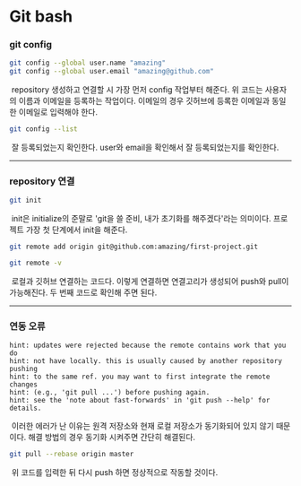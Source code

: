 # Git bash



### git config

```bash
git config --global user.name "amazing"
git config --global user.email "amazing@github.com"
```

​	repository 생성하고 연결할 시 가장 먼저 config 작업부터 해준다. 위 코드는 사용자의 이름과 이메일을 등록하는 작업이다. 이메일의 경우 깃허브에 등록한 이메일과 동일한 이메일로 입력해야 한다.



```bash
git config --list
```

​	잘 등록되었는지 확인한다. user와 email을 확인해서 잘 등록되었는지를 확인한다.



----



### repository 연결

```bash
git init
```

​	init은 initialize의 준말로 'git을 쓸 준비, 내가 초기화를 해주겠다'라는 의미이다. 프로젝트 가장 첫 단계에서 init을 해준다.



```bash
git remote add origin git@github.com:amazing/first-project.git

git remote -v
```

​	로컬과 깃허브 연결하는 코드다. 이렇게 연결하면 연결고리가 생성되어 push와 pull이 가능해진다. 두 번째 코드로 확인해 주면 된다.



---



### 연동 오류

```visual basic
hint: updates were rejected because the remote contains work that you do
hint: not have locally. this is usually caused by another repository pushing
hint: to the same ref. you may want to first integrate the remote changes
hint: (e.g., 'git pull ...') before pushing again. 
hint: see the 'note about fast-forwards' in 'git push --help' for details.
```

​	이러한 에러가 난 이유는 원격 저장소와 현재 로컬 저장소가 동기화되어 있지 않기 때문이다. 해결 방법의 경우 동기화 시켜주면 간단히 해결된다.



```bash
git pull --rebase origin master
```

​	위 코드를 입력한 뒤 다시 push 하면 정상적으로 작동할 것이다.